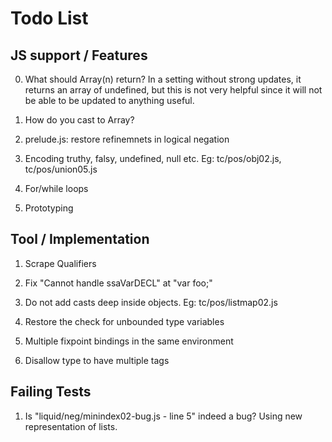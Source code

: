Todo List
=========

JS support / Features
---------------------

0.  What should Array(n) return? 
    In a setting without strong updates, it returns an array of undefined, but
    this is not very helpful since it will not be able to be updated to anything
    useful.

1.  How do you cast to Array? 

2.  prelude.js: restore refinemnets in logical negation

3.  Encoding truthy, falsy, undefined, null etc.
    Eg: tc/pos/obj02.js, tc/pos/union05.js

4.  For/while loops

5.  Prototyping


Tool / Implementation
---------------------
1.  Scrape Qualifiers

2.  Fix "Cannot handle ssaVarDECL" at "var foo;"

3.  Do not add casts deep inside objects.
    Eg: tc/pos/listmap02.js 

4.  Restore the check for unbounded type variables

5.  Multiple fixpoint bindings in the same environment

6.  Disallow type to have multiple tags


Failing Tests
-------------
1.  Is "liquid/neg/minindex02-bug.js - line 5" indeed a bug?
    Using new representation of lists.

